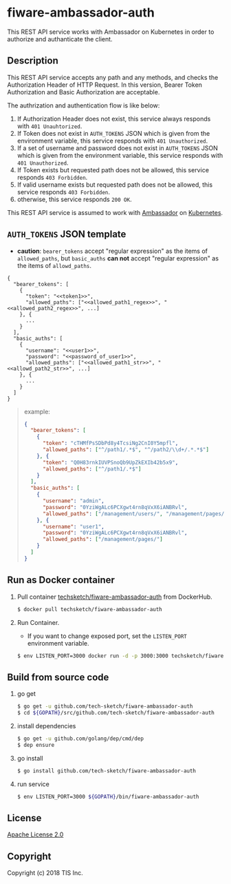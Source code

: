 # fiware-ambassador-auth
This REST API service works with Ambassador on Kubernetes in order to authorize and authanticate the client.

## Description
This REST API service accepts any path and any methods, and checks the Authorization Header of HTTP Request. In this version, Bearer Token Authorization and Basic Authorization are acceptable.

The authrization and authentication flow is like below:

1. If Authorization Header does not exist, this service always responds with `401 Unauhtorized`.
1. If Token does not exist in `AUTH_TOKENS` JSON which is given from the environment variable, this service responds with `401 Unauthorized`.
1. If a set of username and password does not exist in `AUTH_TOKENS` JSON which is given from the environment variable, this service responds with `401 Unauthorized`.
1. If Token exists but requested path does not be allowed, this service responds `403 Forbidden`.
1. If valid username exists but requested path does not be allowed, this service responds `403 Forbidden`.
1. otherwise, this service responds `200 OK`.

This REST API service is assumed to work with [Ambassador](https://www.getambassador.io/) on [Kubernetes](https://www.getambassador.io/).

## `AUTH_TOKENS` JSON template

* **caution**: `bearer_tokens` accept "regular expression" as the items of `allowed_paths`, but `basic_auths` **can not** accept "regular expression" as the items of `allowd_paths`.

```text
{
  "bearer_tokens": [
    {
      "token": "<<token1>>",
      "allowed_paths": ["<<allowed_path1_regex>>", "<<allowed_path2_regex>>", ...]
    }, {
      ...
    }
  ],
  "basic_auths": [
    {
      "username": "<<user1>>",
      "password": "<<password_of_user1>>",
      "allowed_paths": ["<<allowed_path1_str>>", "<<allowd_path2_str>>", ...]
    }, {
      ...
    }
  ]
}
```

> example:
>
> ```json
> {
>   "bearer_tokens": [
>     {
>       "token": "cTHMfPsSDbPd8y4TcsiNg2CnI0Y5mpfl",
>       "allowed_paths": ["^/path1/.*$", "^/path2/\\d+/.*.*$"]
>     }, {
>       "token": "Q0H83rnkIUVPSnoQb9UpZkEXIb42b5x9",
>       "allowed_paths": ["^/path1/.*$"]
>     }
>   ],
>   "basic_auths": [
>     {
>       "username": "admin",
>       "password": "0YziWgALc6PCXgwt4rn8qVxX6iANBRvl",
>       "allowed_paths": ["/management/users/", "/management/pages/"]
>     }, {
>       "username": "user1",
>       "password": "0YziWgALc6PCXgwt4rn8qVxX6iANBRvl",
>       "allowed_paths": ["/management/pages/"]
>     }
>   ]
> }
> ```

## Run as Docker container

1. Pull container [techsketch/fiware-ambassador-auth](https://hub.docker.com/r/techsketch/fiware-ambassador-auth/) from DockerHub.

    ```bash
    $ docker pull techsketch/fiware-ambassador-auth
    ```
1. Run Container.
    * If you want to change exposed port, set the `LISTEN_PORT` environment variable.

    ```bash
    $ env LISTEN_PORT=3000 docker run -d -p 3000:3000 techsketch/fiware-ambassador-auth
    ```

## Build from source code

1. go get

    ```bash
    $ go get -u github.com/tech-sketch/fiware-ambassador-auth
    $ cd ${GOPATH}/src/github.com/tech-sketch/fiware-ambassador-auth
    ```
1. install dependencies

    ```bash
    $ go get -u github.com/golang/dep/cmd/dep
    $ dep ensure
    ```
1. go install

    ```bash
    $ go install github.com/tech-sketch/fiware-ambassador-auth
    ```
1. run service

    ```bash
    $ env LISTEN_PORT=3000 ${GOPATH}/bin/fiware-ambassador-auth
    ```

## License

[Apache License 2.0](/LICENSE)

## Copyright
Copyright (c) 2018 TIS Inc.
